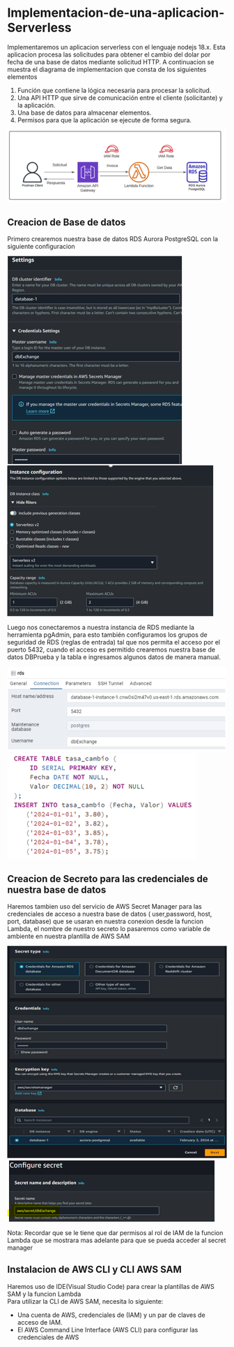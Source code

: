 <h1>Implementacion-de-una-aplicacion-Serverless</h1>

<p> Implementaremos un aplicacion serverless con el lenguaje nodejs 18.x. Esta aplicacion procesa las solicitudes para obtener el cambio del dolar por fecha de una 
base de datos mediante solicitud HTTP. A continuacion se muestra el diagrama de implementacion que consta de los siguientes elementos</p>

<ol>
  <li>Función que contiene la lógica necesaria para procesar la solicitud.</li>
  <li>Una API HTTP que sirve de comunicación entre el cliente (solicitante) y la aplicación.</li>
  <li>Una base de datos para almacenar elementos.</li>
  <li>Permisos para que la aplicación se ejecute de forma segura.</li>
</ol>  
<img src="https://github.com/mhcuenca/Implementacion-de-una-aplicacion-Serverless/blob/main/images/implement%20app.PNG" alt="alternatetext">

<h2>Creacion de Base de datos</h2>
Primero crearemos nuestra base de datos RDS Aurora PostgreSQL con la siguiente configuracion

<img src="https://github.com/mhcuenca/Implementacion-de-una-aplicacion-Serverless/blob/main/images/RDS1.PNG" alt="alternatetext">  <img src="https://github.com/mhcuenca/Implementacion-de-una-aplicacion-Serverless/blob/main/images/RDS2.PNG" alt="alternatetext">

<p> Luego nos conectaremos a nuestra instancia de RDS mediante la herramienta pgAdmin, para esto también configuramos los grupos de seguridad de RDS (reglas de entrada) tal que nos permita el acceso por el puerto 5432, cuando el acceso es permitido crearemos nuestra base de datos DBPrueba y la tabla e ingresamos algunos datos de manera manual.</p>

<img src="https://github.com/mhcuenca/Implementacion-de-una-aplicacion-Serverless/blob/main/images/pgadmin.PNG" alt="alternatetext">  <img src="https://github.com/mhcuenca/Implementacion-de-una-aplicacion-Serverless/blob/main/images/scriptsql.PNG" alt="alternatetext">

<h2>Creacion de Secreto para las credenciales de nuestra base de datos</h2>

<p>Haremos tambien uso del servicio de AWS Secret Manager para las credenciales de acceso a nuestra base de datos ( user,password, host, port, database) que se usaran en nuestra conexion desde la funcion Lambda, el nombre de nuestro secreto lo pasaremos como variable de ambiente en nuestra plantilla de AWS SAM </p>

<img src="https://github.com/mhcuenca/Implementacion-de-una-aplicacion-Serverless/blob/main/images/secret1.PNG" alt="alternatetext">  <img src="https://github.com/mhcuenca/Implementacion-de-una-aplicacion-Serverless/blob/main/images/secret2.PNG" alt="alternatetext">

<p>Nota: Recordar que se le tiene que dar permisos al rol de IAM de la funcion Lambda que se mostrara mas adelante para que se pueda acceder al secret manager</p>

<h2>Instalacion de AWS CLI y CLI AWS SAM</h2>

<p>Haremos uso de IDE(Visual Studio Code) para crear la plantillas de AWS SAM y la funcion Lambda <br>
Para utilizar la CLI de AWS SAM, necesita lo siguiente:
</p>
<ul>
  <li>Una cuenta de AWS, credenciales de (IAM) y un par de claves de acceso de IAM.</li>
  <li>El AWS Command Line Interface (AWS CLI) para configurar las credenciales de AWS </li>
</ul>
